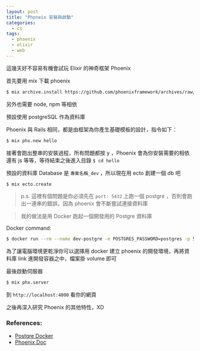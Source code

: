 ```yaml
---
layout: post
title: "Phoneix 安裝與啟動"
categories:
  - cs
tags:
  - phoenix
  - elixir
  - web
---
```


這幾天好不容易有機會試玩 Elixir 的神奇框架 Phoenix

首先要用 mix 下載 phoenix

```bash
$ mix archive.install https://github.com/phoenixframework/archives/raw/master/phx_new.ez
```

另外也需要 node, npm 等相依

預設使用 postgreSQL 作為資料庫

Phoenix 與 Rails 相同，都是由框架為你產生基礎模板的設計，指令如下：

```bash
$ mix phx.new hello
```

接著會跑出整串的安裝過程，所有問題都按 y ，Phoenix 會為你安裝需要的相依還有 js 等等，等待結束之後進入目錄 `$ cd hello`

預設的資料庫 Database 是 `專案名稱_dev` ，所以現在用 ecto 創建一個 db 吧

```bash
$ mix ecto.create
```

> p.s. 這裡有個問題是你必須先在 `port: 5432` 上跑一個 postgre ，否則會跑出一連串的錯誤，因為 phoenix 會不斷嘗試連接資料庫

> 我的做法是用 Docker 跑起一個開發用的 Postgre 資料庫

Docker command:

```bash
$ docker run --rm --name dev-postgre -e POSTGRES_PASSWORD=postgres -p 5432:5432 -d postgres:10.3
```

為了讓電腦環境更乾淨你可以選擇用 docker 建立 phoenix 的開發環境，再將資料庫 link 進開發容器之中，檔案掛 volume 即可

最後啟動伺服器

```bash
$ mix phx.server
```

到 `http://localhost:4000` 看你的網頁

之後再深入研究 Phoenix 的其他特性，XD

### References:

- [Postgre Docker](https://docs.docker.com/samples/library/postgres/)
- [Phoenix Doc](https://hexdocs.pm/phoenix/overview.html)
